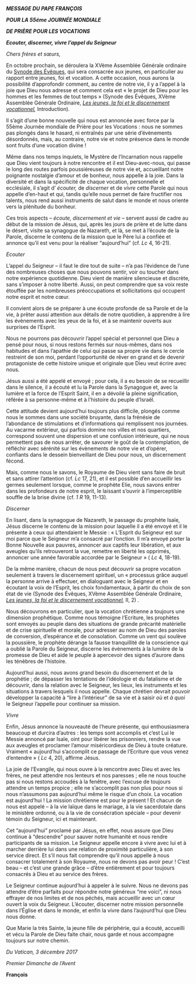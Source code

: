 ***MESSAGE DU PAPE FRANÇOIS***

***POUR LA 55éme JOURNÉE MONDIALE***

***DE PRIÈRE POUR LES VOCATIONS***

***Ecouter, discerner, vivre l’appel du Seigneur***

*Chers frères et sœurs,*

En octobre prochain, se déroulera la XVème Assemblée Générale ordinaire du [Synode des Évêques](http://www.vatican.va/roman_curia/synod/index_fr.htm), qui sera consacrée aux jeunes, en particulier au rapport entre jeunes, foi et vocation. A cette occasion, nous aurons la possibilité d’approfondir comment, au centre de notre vie, il y a l’appel à la joie que Dieu nous adresse et comment cela est « le projet de Dieu pour les hommes et les femmes de tout temps » (Synode des Évêques, XVème Assemblée Générale Ordinaire, *[Les jeunes, la foi et le discernement vocationnel](http://www.vatican.va/roman_curia/synod/documents/rc_synod_doc_20170113_documento-preparatorio-xv_fr.html#Introduction),* Introduction).

Il s’agit d’une bonne nouvelle qui nous est annoncée avec force par la 55ème Journée mondiale de Prière pour les Vocations : nous ne sommes pas plongés dans le hasard, ni entraînés par une série d’évènements désordonnés, mais, au contraire, notre vie et notre présence dans le monde sont fruits d’une vocation divine !

Même dans nos temps inquiets, le Mystère de l’Incarnation nous rappelle que Dieu vient toujours à notre rencontre et il est Dieu-avec-nous, qui passe le long des routes parfois poussiéreuses de notre vie et, accueillant notre poignante nostalgie d’amour et de bonheur, nous appelle à la joie. Dans la diversité et dans la spécificité de chaque vocation, personnelle et ecclésiale, il s’agit d’ *écouter,* de *discerner* et de *vivre* cette Parole qui nous appelle d’en-haut et qui, tandis qu’elle nous permet de faire fructifier nos talents, nous rend aussi instruments de salut dans le monde et nous oriente vers la plénitude du bonheur.

Ces trois aspects – *écoute, discernement et vie –* servent aussi de cadre au début de la mission de Jésus, qui, après les jours de prière et de lutte dans le désert, visite sa synagogue de Nazareth, et là, se met à l’écoute de la Parole, discerne le contenu de la mission que le Père lui a confiée et annonce qu’il est venu pour la réaliser “aujourd’hui” (cf. *Lc* 4, 16-21).

*Ecouter*

L’appel du Seigneur – il faut le dire tout de suite – n’a pas l’évidence de l’une des nombreuses choses que nous pouvons sentir, voir ou toucher dans notre expérience quotidienne. Dieu vient de manière silencieuse et discrète, sans s’imposer à notre liberté. Aussi, on peut comprendre que sa voix reste étouffée par les nombreuses préoccupations et sollicitations qui occupent notre esprit et notre cœur.

Il convient alors de se préparer à une écoute profonde de sa Parole et de la vie, à prêter aussi attention aux détails de notre quotidien, à apprendre à lire les évènements avec les yeux de la foi, et à se maintenir ouverts aux surprises de l’Esprit.

Nous ne pourrons pas découvrir l’appel spécial et personnel que Dieu a pensé pour nous, si nous restons fermés sur nous-mêmes, dans nos habitudes et dans l’apathie de celui qui passe sa propre vie dans le cercle restreint de son moi, perdant l’opportunité de rêver en grand et de devenir protagoniste de cette histoire unique et originale que Dieu veut écrire avec nous.

Jésus aussi a été appelé et envoyé ; pour cela, il a eu besoin de se recueillir dans le silence, il a écouté et lu la Parole dans la Synagogue et, avec la lumière et la force de l’Esprit Saint, il en a dévoilé la pleine signification, référée à sa personne-même et à l’histoire du peuple d’Israël.

Cette attitude devient aujourd’hui toujours plus difficile, plongés comme nous le sommes dans une société bruyante, dans la frénésie de l’abondance de stimulations et d’informations qui remplissent nos journées. Au vacarme extérieur, qui parfois domine nos villes et nos quartiers, correspond souvent une dispersion et une confusion intérieure, qui ne nous permettent pas de nous arrêter, de savourer le goût de la contemplation, de réfléchir avec sérénité sur les évènements de notre vie et d’opérer, confiants dans le dessein bienveillant de Dieu pour nous, un discernement fécond.

Mais, comme nous le savons, le Royaume de Dieu vient sans faire de bruit et sans attirer l’attention (cf. *Lc* 17, 21), et il est possible d’en accueillir les germes seulement lorsque, comme le prophète Elie, nous savons entrer dans les profondeurs de notre esprit, le laissant s’ouvrir à l’imperceptible souffle de la brise divine (cf. *1 R* 19, 11-13).

*Discerner*

En lisant, dans la synagogue de Nazareth, le passage du prophète Isaïe, Jésus discerne le contenu de la mission pour laquelle il a été envoyé et il le présente à ceux qui attendaient le Messie : « L’Esprit du Seigneur est sur moi parce que le Seigneur m’a consacré par l’onction. Il m’a envoyé porter la Bonne Nouvelle aux pauvres, annoncer aux captifs leur libération, et aux aveugles qu’ils retrouveront la vue, remettre en liberté les opprimés, annoncer une année favorable accordée par le Seigneur » ( *Lc* 4, 18-19).

De la même manière, chacun de nous peut découvrir sa propre vocation seulement à travers le discernement spirituel, un « processus grâce auquel la personne arrive à effectuer, en dialoguant avec le Seigneur et en écoutant la voix de l’Esprit, les choix fondamentaux, à partir du choix de son état de vie (Synode des Évêques, XVème Assemblée Générale Ordinaire, *[Les jeunes, la foi et le discernement vocationnel](http://www.vatican.va/roman_curia/synod/documents/rc_synod_doc_20170113_documento-preparatorio-xv_fr.html#Le_don_du_discernement),* II, 2) *.*

Nous découvrons en particulier, que la vocation chrétienne a toujours une dimension prophétique. Comme nous témoigne l’Ecriture, les prophètes sont envoyés au peuple dans des situations de grande précarité matérielle et de crise spirituelle et morale, pour adresser au nom de Dieu des paroles de conversion, d’espérance et de consolation. Comme un vent qui soulève la poussière, le prophète dérange la fausse tranquillité de la conscience qui a oublié la Parole du Seigneur, discerne les évènements à la lumière de la promesse de Dieu et aide le peuple à apercevoir des signes d’aurore dans les ténèbres de l’histoire.

Aujourd’hui aussi, nous avons grand besoin du discernement et de la prophétie ; de dépasser les tentations de l’idéologie et du fatalisme et de découvrir, dans la relation avec le Seigneur, les lieux, les instruments et les situations à travers lesquels il nous appelle. Chaque chrétien devrait pouvoir développer la capacité à “lire à l’intérieur” de sa vie et à saisir *où* et *à quoi* le Seigneur l’appelle pour continuer sa mission.

*Vivre*

Enfin, Jésus annonce la nouveauté de l’heure présente, qui enthousiasmera beaucoup et durcira d’autres : les temps sont accomplis et c’est Lui le Messie annoncé par Isaïe, oint pour libérer les prisonniers, rendre la vue aux aveugles et proclamer l’amour miséricordieux de Dieu à toute créature. Vraiment « aujourd’hui s’accomplit ce passage de l’Ecriture que vous venez d’entendre » ( *Lc* 4, 20), affirme Jésus.

La joie de l’Evangile, qui nous ouvre à la rencontre avec Dieu et avec les frères, ne peut attendre nos lenteurs et nos paresses ; elle ne nous touche pas si nous restons accoudés à la fenêtre, avec l’excuse de toujours attendre un temps propice ; elle ne s’accomplit pas non plus pour nous si nous n’assumons pas aujourd’hui même le risque d’un choix. La vocation est aujourd’hui ! La mission chrétienne est pour le présent ! Et chacun de nous est appelé – à la vie laïque dans le mariage, à la vie sacerdotale dans le ministère ordonné, ou à la vie de consécration spéciale – pour devenir témoin du Seigneur, ici et maintenant.

Cet “aujourd’hui” proclamé par Jésus, en effet, nous assure que Dieu continue à “descendre” pour sauver notre humanité et nous rendre participants de sa mission. Le Seigneur appelle encore à vivre avec lui et à marcher derrière lui dans une relation de proximité particulière, à son service direct. Et s’il nous fait comprendre qu’il nous appelle à nous consacrer totalement à son Royaume, nous ne devons pas avoir peur ! C’est beau – et c’est une grande grâce – d’être entièrement et pour toujours consacrés à Dieu et au service des frères.

Le Seigneur continue aujourd’hui à appeler à le suivre. Nous ne devons pas attendre d’être parfaits pour répondre notre généreux “me voici”, ni nous effrayer de nos limites et de nos péchés, mais accueillir avec un cœur ouvert la voix du Seigneur. L’écouter, discerner notre mission personnelle dans l’Église et dans le monde, et enfin la vivre dans l’aujourd’hui que Dieu nous donne.

Que Marie la très Sainte, la jeune fille de périphérie, qui a écouté, accueilli et vécu la Parole de Dieu faite chair, nous garde et nous accompagne toujours sur notre chemin.

*Du Vatican, 3 décembre 2017*

*Premier Dimanche de l’Avent*

**François**